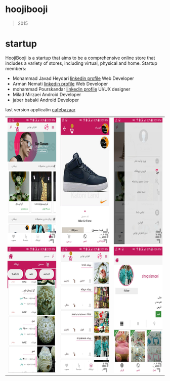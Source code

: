 # hoojibooji
>2015

# startup
HoojiBooji is a startup that aims to be a comprehensive online store that includes a variety of stores, including virtual, physical and home.
Startup members:
* Mohammad Javad Heydari [linkedin profile](https://www.linkedin.com/in/mohammad-javad-heydari/) Web Developer
* Arman Nemati [linkedin profile](https://www.linkedin.com/in/arman-nemati-8827b4b9/) Web Developer
* mohammad Pourskandar [linkedin profile](https://www.linkedin.com/in/mohammad-pourskandar-43a940a9/) UI/UX designer
* Milad Mirzaei Android Developer 
* jaber babaki  Android Developer

last version applicatin [cafebazaar](https://cafebazaar.ir/app/com.milad.hoojibooji.hoojiboojifinall)

 <table style="width:100%">
 <tr>
    <td><img src="https://github.com/JaberBabaki/hoojibooji/blob/master/pic/1-1.jpg" width="250" height="400" /></td>
    <td><img src="https://github.com/JaberBabaki/hoojibooji/blob/master/pic/1-2.jpg" width="250" height="400" /></td>
    <td><img src="https://github.com/JaberBabaki/hoojibooji/blob/master/pic/1-3.jpg" width="250" height="400" /></td>
  </tr>
  <tr>
    <td><img src="https://github.com/JaberBabaki/hoojibooji/blob/master/pic/1.jpg" width="250" height="400" /></td>
    <td><img src="https://github.com/JaberBabaki/hoojibooji/blob/master/pic/2.jpg" width="250" height="400" /></td>
    <td><img src="https://github.com/JaberBabaki/hoojibooji/blob/master/pic/3.jpg" width="250" height="400" /></td>
  </tr>
</table>
